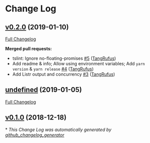 # Change Log

## [v0.2.0](https://github.com/ItinerisLtd/composify/tree/v0.2.0) (2019-01-10)
[Full Changelog](https://github.com/ItinerisLtd/composify/compare/undefined...v0.2.0)

**Merged pull requests:**

- tslint: Ignore no-floating-promises [\#5](https://github.com/ItinerisLtd/composify/pull/5) ([TangRufus](https://github.com/TangRufus))
- Add readme & info; Allow using environment variables; Add `yarn version` & `yarn release` [\#4](https://github.com/ItinerisLtd/composify/pull/4) ([TangRufus](https://github.com/TangRufus))
- Add Listr output and concurrency [\#3](https://github.com/ItinerisLtd/composify/pull/3) ([TangRufus](https://github.com/TangRufus))

## [undefined](https://github.com/ItinerisLtd/composify/tree/undefined) (2019-01-05)
[Full Changelog](https://github.com/ItinerisLtd/composify/compare/v0.1.0...undefined)

## [v0.1.0](https://github.com/ItinerisLtd/composify/tree/v0.1.0) (2018-12-18)


\* *This Change Log was automatically generated by [github_changelog_generator](https://github.com/skywinder/Github-Changelog-Generator)*